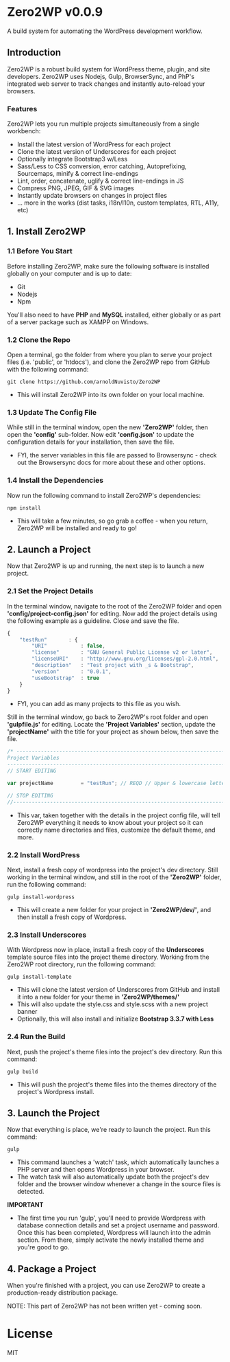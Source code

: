 # Zero2WP v0.0.9
A build system for automating the WordPress development workflow.

## Introduction
Zero2WP is a robust build system for WordPress theme, plugin, and site developers. Zero2WP uses Nodejs, Gulp, BrowserSync, and PhP's integrated web server to track changes and instantly auto-reload your browsers. 

### Features
Zero2WP lets you run multiple projects simultaneously from a single workbench:

- Install the latest version of WordPress for each project
- Clone the latest version of Underscores for each project
- Optionally integrate Bootstrap3 w/Less
- Sass/Less to CSS conversion, error catching, Autoprefixing, Sourcemaps, minify & correct line-endings
- Lint, order, concatenate, uglify & correct line-endings in JS
- Compress PNG, JPEG, GIF & SVG images
- Instantly update browsers on changes in project files
- ... more in the works (dist tasks, i18n/l10n, custom templates, RTL, A11y, etc)

## 1. Install Zero2WP

### 1.1 Before You Start

Before installing Zero2WP, make sure the following software is installed globally on your computer and is up to date:

- Git
- Nodejs
- Npm

You'll also need to have **PHP** and **MySQL** installed, either globally or as part of a server package such as XAMPP on Windows.

### 1.2 Clone the Repo

Open a terminal, go the folder from where you plan to serve your project files (i.e. 'public', or 'htdocs'), and clone the Zero2WP repo from GitHub with the following command:

```
git clone https://github.com/arnoldNuvisto/Zero2WP
```

- This will install Zero2WP into its own folder on your local machine. 

### 1.3 Update The Config File

While still in the terminal window, open the new **'Zero2WP'** folder, then open the **'config'** sub-folder. Now edit **'config.json'** to update the configuration details for your installation, then save the file.

- FYI, the server variables in this file are passed to Browsersync - check out the Browsersync docs for more about these and other options.

### 1.4 Install the Dependencies

Now run the following command to install Zero2WP's dependencies:

```
npm install
```

- This will take a few minutes, so go grab a coffee - when you return, Zero2WP will be installed and ready to go!

## 2. Launch a Project

Now that Zero2WP is up and running, the next step is to launch a new project.

### 2.1 Set the Project Details 

In the terminal window, navigate to the root of the Zero2WP folder and open **'config/project-config.json'** for editing. Now add the project details using the following example as a guideline. Close and save the file.

```javascript
{
	"testRun"		: {
		"URI" 			: false,
		"license" 		: "GNU General Public License v2 or later",
		"licenseURI" 	: "http://www.gnu.org/licenses/gpl-2.0.html",
		"description" 	: "Test project with _s & Bootstrap",
		"version"		: "0.0.1",
		"useBootstrap"	: true
	}
}
```
- FYI, you can add as many projects to this file as you wish.

Still in the terminal window, go back to Zero2WP's root folder and open **'gulpfile.js'** for editing. Locate the **'Project Variables'** section, update the **'projectName'** with the title for your project as shown below, then save the file.

```javascript
/* -------------------------------------------------------------------------------------------------
Project Variables
-------------------------------------------------------------------------------------------------- */
// START EDITING

var projectName			= "testRun"; // REQD // Upper & lowercase letters & numbers only

// STOP EDITING
//--------------------------------------------------------------------------------------------------
```
- This var, taken together with the details in the project config file, will tell Zero2WP everything it needs to know about your project so it can correctly name directories and files, customize the default theme, and more.

### 2.2 Install WordPress

Next, install a fresh copy of wordpress into the project's dev directory. Still working in the terminal window, and still in the root of the **'Zero2WP'** folder, run the following command:

```
gulp install-wordpress
```
- This will create a new folder for your project in **'Zero2WP/dev/'**, and then install a fresh copy of Wordpress.

### 2.3 Install Underscores

With Wordpress now in place, install a fresh copy of the **Underscores** template source files into the project theme directory. Working from the Zero2WP root directory, run the following command:

``` 
gulp install-template
```

- This will clone the latest version of Underscores from GitHub and install it into a new folder for your theme in **'Zero2WP/themes/'** 
- This will also update the style.css and style.scss with a new project banner
- Optionally, this will also install and initialize **Bootstrap 3.3.7 with Less** 


### 2.4 Run the Build

Next, push the project's theme files into the project's dev directory. Run this command:

```
gulp build
```
- This will push the project's theme files into the themes directory of the project's Wordpress install.

## 3. Launch the Project

Now that everything is place, we're ready to launch the project. Run this command:

```
gulp
```

- This command launches a 'watch' task, which automatically launches a PHP server and then opens Wordpress in your browser.
- The watch task will also automatically update both the project's dev folder and the browser window whenever a change in the source files is detected.

**IMPORTANT** 
- The first time you run 'gulp', you'll need to provide Wordpress with database connection details and set a project username and password. Once this has been completed, Wordpress will launch into the admin section. From there, simply activate the newly installed theme and you're good to go.


## 4. Package a Project

When you're finished with a project, you can use Zero2WP to create a production-ready distribution package. 

NOTE: This part of Zero2WP has not been written yet - coming soon.

# License
MIT
